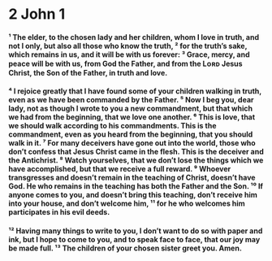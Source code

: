 # 2 John 1

#### ¹ The elder, to the chosen lady and her children, whom I love in truth, and not I only, but also all those who know the truth, ² for the truth’s sake, which remains in us, and it will be with us forever: ³ Grace, mercy, and peace will be with us, from God the Father, and from the Lᴏʀᴅ Jesus Christ, the Son of the Father, in truth and love. 


#### ⁴ I rejoice greatly that I have found some of your children walking in truth, even as we have been commanded by the Father. ⁵ Now I beg you, dear lady, not as though I wrote to you a new commandment, but that which we had from the beginning, that we love one another. ⁶ This is love, that we should walk according to his commandments. This is the commandment, even as you heard from the beginning, that you should walk in it. ⁷ For many deceivers have gone out into the world, those who don’t confess that Jesus Christ came in the flesh. This is the deceiver and the Antichrist. ⁸ Watch yourselves, that we don’t lose the things which we have accomplished, but that we receive a full reward. ⁹ Whoever transgresses and doesn’t remain in the teaching of Christ, doesn’t have God. He who remains in the teaching has both the Father and the Son. ¹⁰ If anyone comes to you, and doesn’t bring this teaching, don’t receive him into your house, and don’t welcome him, ¹¹ for he who welcomes him participates in his evil deeds. 


#### ¹² Having many things to write to you, I don’t want to do so with paper and ink, but I hope to come to you, and to speak face to face, that our joy may be made full. ¹³ The children of your chosen sister greet you. Amen. 

